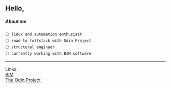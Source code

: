 Hello,  
---

##### About me
`⚪ linux and automation enthusiast `  
`⚪ road to fullstack with Odin Project `  
`⚪ structural engineer`  
`⚪ currently working with BIM software`



---
Links:  
[BIM]   
[The Odin Project]

[BIM]: https://en.wikipedia.org/wiki/Building_information_modeling
[The Odin Project]: www.theodinproject.com

